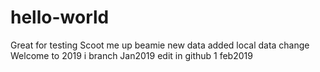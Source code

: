 # hello-world
Great for testing
Scoot me up beamie
new data added
local data change
Welcome to 2019
i branch Jan2019
edit in github 1 feb2019
